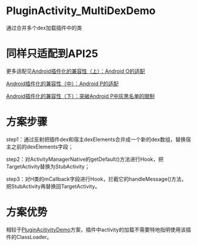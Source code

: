 # PluginActivity_MultiDexDemo
通过合并多个dex加载插件中的类

# 同样只适配到API25
更多适配见[Android插件化的兼容性（上）：Android O的适配](https://www.cnblogs.com/Jax/p/9521298.html)

[Android插件化的兼容性（中）：Android P的适配](https://www.cnblogs.com/Jax/p/9521305.html)

[Android插件化的兼容性（下）：突破Android P中灰黑名单的限制](https://www.cnblogs.com/Jax/p/9521335.html)

# 方案步骤
step1：通过反射把插件dex和宿主dexElements合并成一个新的dex数组，替换宿主之前的dexElements字段；

step2：对ActivityManagerNative的getDefault()方法进行Hook，把TargetActivity替换为StubActivity；

step3：对H类的mCallback字段进行Hook，拦截它的handleMessage()方法，把StubActivity再替换回TargetActivity。

# 方案优势
相较于[PluginAcitivityDemo](https://github.com/1qu212/PluginAcitivityDemo)方案，插件中activity的加载不需要特地指明使用该插件的ClassLoader。
